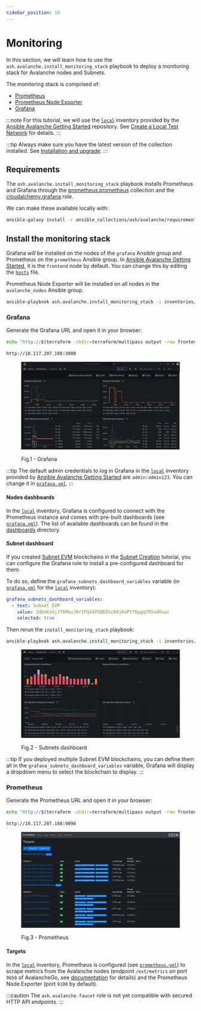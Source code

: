 ```yaml
---
sidebar_position: 10
---
```


# Monitoring

In this section, we will learn how to use the `ash.avalanche.install_monitoring_stack` playbook to deploy a monitoring stack for Avalanche nodes and Subnets.

The monitoring stack is comprised of:

- [Prometheus](https://prometheus.io)
- [Prometheus Node Exporter](https://prometheus.io/docs/guides/node-exporter/)
- [Grafana](https://grafana.com)

:::note
For this tutorial, we will use the [`local`](https://github.com/AshAvalanche/ansible-avalanche-getting-started/tree/main/inventories/local) inventory provided by the [Ansible Avalanche Getting Started](https://github.com/AshAvalanche/ansible-avalanche-getting-started) repository. See [Create a Local Test Network](./local-test-network) for details.
:::

:::tip
Always make sure you have the latest version of the collection installed. See [Installation and upgrade](/docs/toolkit/ansible-avalanche-collection/installation).
:::

## Requirements

The `ash.avalanche.install_monitoring_stack` playbook installs Prometheus and Grafana through the [prometheus.prometheus](https://galaxy.ansible.com/prometheus/prometheus) collection and the [cloudalchemy.grafana](https://galaxy.ansible.com/cloudalchemy/grafana) role.

We can make these available locally with:

```bash
ansible-galaxy install -r ansible_collections/ash/avalanche/requirements.yml
```

## Install the monitoring stack

Grafana will be installed on the nodes of the `grafana` Ansible group and Prometheus on the `prometheus` Ansible group. In [Ansible Avalanche Getting Started](https://github.com/AshAvalanche/ansible-avalanche-getting-started), it is the `frontend` node by default. You can change this by editing the [`hosts`](https://github.com/AshAvalanche/ansible-avalanche-getting-started/blob/main/inventories/local/hosts) file.

Prometheus Node Exporter will be installed on all nodes in the `avalanche_nodes` Ansible group.

```bash
ansible-playbook ash.avalanche.install_monitoring_stack -i inventories/local
```

### Grafana

Generate the Grafana URL and open it in your browser:

```bash title="Command"
echo "http://$(terraform -chdir=terraform/multipass output -raw frontend_ip):3000"
```

```bash title="Sample output"
http://10.117.207.108:3000
```

<figure>

![Ash Grafana](/img/ash-grafana.png)

<figcaption style={{textAlign: 'center'}}>Fig.1 - Grafana</figcaption>
</figure>

:::tip
The default admin credentials to log in Grafana in the [`local`](https://github.com/AshAvalanche/ansible-avalanche-getting-started/tree/main/inventories/local) inventory provided by [Ansible Avalanche Getting Started](https://github.com/AshAvalanche/ansible-avalanche-getting-started) are `admin:admin123`. You can change it in [`grafana.yml`](https://github.com/AshAvalanche/ansible-avalanche-getting-started/blob/main/inventories/local/group_vars/grafana.yml).
:::

#### Nodes dashboards

In the [`local`](https://github.com/AshAvalanche/ansible-avalanche-getting-started/tree/main/inventories/local) inventory, Grafana is configured to connect with the Prometheus instance and comes with pre-built dashboards (see [`grafana.yml`](https://github.com/AshAvalanche/ansible-avalanche-getting-started/blob/main/inventories/local/group_vars/grafana.yml)). The list of available dashboards can be found in the [dashboards](https://github.com/AshAvalanche/ansible-avalanche-collection/tree/main/files/dashboard) directory.

#### Subnet dashboard

If you created [Subnet EVM](https://github.com/ava-labs/subnet-evm) blockchains in the [Subnet Creation](/docs/toolkit/ansible-avalanche-collection/tutorials/subnet-creation) tutorial, you can configure the Grafana role to install a pre-configured dashboard for them.

To do so, define the `grafana_subnets_dashboard_variables` variable (in [`grafana.yml`](https://github.com/AshAvalanche/ansible-avalanche-getting-started/blob/main/inventories/local/group_vars/grafana.yml) for the [`local`](https://github.com/AshAvalanche/ansible-avalanche-getting-started/tree/main/inventories/local) inventory):

```yaml
grafana_subnets_dashboard_variables:
  - text: Subnet EVM
    value: 2dEmExGjJT6MouJRr1PqV4PSQEbScDAjKuPtT6pgqYR5xdUuac
    selected: true
```

Then rerun the `install_monitoring_stack` playbook:

```bash
ansible-playbook ash.avalanche.install_monitoring_stack -i inventories/local
```

<figure>

![Ash Grafana](/img/ash-subnets-dashboard.png)

<figcaption style={{textAlign: 'center'}}>Fig.2 - Subnets dashboard</figcaption>
</figure>

:::tip
If you deployed multiple Subnet EVM blockchains, you can define them all in the `grafana_subnets_dashboard_variables` variable, Grafana will display a dropdown menu to select the blockchain to display.
:::

### Prometheus

Generate the Prometheus URL and open it in your browser:

```bash title="Command"
echo "http://$(terraform -chdir=terraform/multipass output -raw frontend_ip):9090"
```

```bash title="Sample output"
http://10.117.207.108:9090
```

<figure>

![Ash prometheus](/img/ash-prometheus.png)

<figcaption style={{textAlign: 'center'}}>Fig.3 - Prometheus</figcaption>
</figure>

#### Targets

In the [`local`](https://github.com/AshAvalanche/ansible-avalanche-getting-started/tree/main/inventories/local) inventory, Prometheus is configured (see [`prometheus.yml`](https://github.com/AshAvalanche/ansible-avalanche-getting-started/blob/main/inventories/local/group_vars/prometheus.yml)) to scrape metrics from the Avalanche nodes (endpoint `/ext/metrics` on port `9650` of AvalancheGo, see [documentation](https://docs.avax.network/api-reference/metrics-api) for details) and the Prometheus Node Exporter (port `9100` by default).

:::caution
The `ash.avalanche.faucet` role is not yet compatible with secured HTTP API endpoints.
:::
